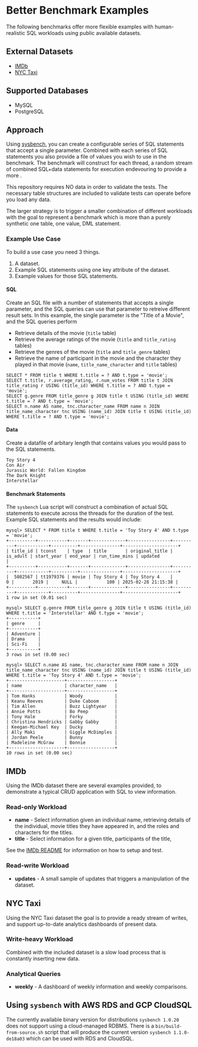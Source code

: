 # Better Benchmark Examples

The following benchmarks offer more flexible examples with human-realistic SQL workloads using public available datasets.

## External Datasets
- [IMDb](https://github.com/ronaldbradford/data/tree/main/mysql-data/imdb)
- [NYC Taxi](https://github.com/ronaldbradford/data/tree/main/mysql-data/nyc-taxi)

## Supported Databases

- MySQL
- PostgreSQL

## Approach

Using [sysbench](https://github.com/akopytov/sysbench), you can create a configurable series of SQL statements that accept a single parameter.
Combined with each series of SQL statements you also provide a file of values you wish to use in the benchmark.
The benchmark will construct for each thread, a random stream of combined SQL+data statements for execution endevouring to provide a more .

This repository requires NO data in order to validate the tests. The necessary table structures are included to validate tests can operate before you load any data.

The larger strategy is to trigger a smaller combination of different workloads with the goal to represent a benchmark which is more than a purely synthetic one table, one value, DML statement.

### Example Use Case

To build a use case you need 3 things.
1. A dataset.
2. Example SQL statements using one key attribute of the dataset.
3. Example values for those SQL statements.

#### SQL

Create an SQL file with a number of statements that accepts a single parameter, and the SQL queries can use that parameter to retreive different result sets. In this example, the single parameter is the "Title of a Movie", and the SQL queries perform

- Retrieve details of the movie (`title` table)
- Retrieve the average ratings of the movie (`title` and `title_rating` tables)
- Retrieve the genres of the movie (`title` and `title_genre` tables)
- Retrieve the name of participant in the movie and the character they played in that movie (`name`, `title_name_character` and `title` tables)

```
SELECT * FROM title t WHERE t.title = ? AND t.type = 'movie';
SELECT t.title, r.average_rating, r.num_votes FROM title t JOIN title_rating r USING (title_id) WHERE t.title = ? AND t.type = 'movie';
SELECT g.genre FROM title_genre g JOIN title t USING (title_id) WHERE t.title = ? AND t.type = 'movie';
SELECT n.name AS name, tnc.character_name FROM name n JOIN title_name_character tnc USING (name_id) JOIN title t USING (title_id) WHERE t.title = ? AND t.type = 'movie';
```

#### Data

Create a datafile of arbitary length that contains values you would pass to the SQL statements.

```
Toy Story 4
Con Air
Jurassic World: Fallen Kingdom
The Dark Knight
Interstellar
```

#### Benchmark Statements

The `sysbench` Lua script will construct a combination of actual SQL statements to execute across the threads for the duration of the test. Example SQL statements and the results would include:

```
mysql> SELECT * FROM title t WHERE t.title = 'Toy Story 4' AND t.type = 'movie';
+----------+-----------+-------+-------------+----------------+----------+------------+----------+---------------+---------------------+
| title_id | tconst    | type  | title       | original_title | is_adult | start_year | end_year | run_time_mins | updated             |
+----------+-----------+-------+-------------+----------------+----------+------------+----------+---------------+---------------------+
|  5082567 | tt1979376 | movie | Toy Story 4 | Toy Story 4    |        0 |       2019 |     NULL |           100 | 2025-02-28 21:15:38 |
+----------+-----------+-------+-------------+----------------+----------+------------+----------+---------------+---------------------+
1 row in set (0.01 sec)
```

```
mysql> SELECT g.genre FROM title_genre g JOIN title t USING (title_id) WHERE t.title = 'Interstellar' AND t.type = 'movie';
+-----------+
| genre     |
+-----------+
| Adventure |
| Drama     |
| Sci-Fi    |
+-----------+
3 rows in set (0.00 sec)
```

```
mysql> SELECT n.name AS name, tnc.character_name FROM name n JOIN title_name_character tnc USING (name_id) JOIN title t USING (title_id) WHERE t.title = 'Toy Story 4' AND t.type = 'movie';
+---------------------+------------------+
| name                | character_name   |
+---------------------+------------------+
| Tom Hanks           | Woody            |
| Keanu Reeves        | Duke Caboom      |
| Tim Allen           | Buzz Lightyear   |
| Annie Potts         | Bo Peep          |
| Tony Hale           | Forky            |
| Christina Hendricks | Gabby Gabby      |
| Keegan-Michael Key  | Ducky            |
| Ally Maki           | Giggle McDimples |
| Jordan Peele        | Bunny            |
| Madeleine McGraw    | Bonnie           |
+---------------------+------------------+
10 rows in set (0.00 sec)
```

## IMDb

Using the IMDb dataset there are several examples provided, to demonstrate a typical CRUD application with SQL to view information.

### Read-only Workload

* **name** - Select information given an individual name, retrieving details of the individual, movie titles they have appeared in, and the roles and characters for the titles.
* **title** - Select information for a given title, participants of the title,

See the [IMDb README](mysql/imdb/README.md) for information on how to setup and test.

### Read-write Workload

* **updates** - A small sample of updates that triggers a manipulation of the dataset.

## NYC Taxi

Using the NYC Taxi dataset the goal is to provide a ready stream of writes, and support up-to-date analytics dashboards of present data.

### Write-heavy Workload

Combined with the included dataset is a slow load process that is constantly inserting new data.

### Analytical Queries
* **weekly** - A dashboard of weekly information and weekly comparisons.

## Using `sysbench` with AWS RDS and GCP CloudSQL

The currently available binary version for distributions `sysbench 1.0.20` does not support using a cloud-managed RDBMS. There is a `bin/build-from-source.sh` script that will produce the current version `sysbench 1.1.0-de18a03` which can be used with RDS and CloudSQL.
